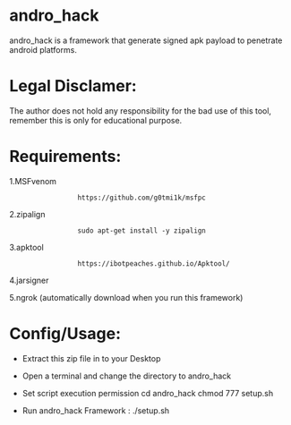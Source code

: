 # andro_hack
andro_hack is a framework that generate  signed apk payload to penetrate android platforms.

# Legal Disclamer:

The author does not hold any responsibility for the bad use of this tool,
remember this is only for educational purpose.


# Requirements:

1.MSFvenom
                     
                     https://github.com/g0tmi1k/msfpc
                       
2.zipalign
                     
                     sudo apt-get install -y zipalign
                     
3.apktool
                     
                     https://ibotpeaches.github.io/Apktool/
                     
4.jarsigner

                    
5.ngrok  (automatically download when you run this framework)     


# Config/Usage:

- Extract this zip file in to your Desktop

- Open a terminal and change the directory to andro_hack

- Set script execution permission
     cd andro_hack
     chmod 777 setup.sh
     
- Run andro_hack Framework :
   ./setup.sh
